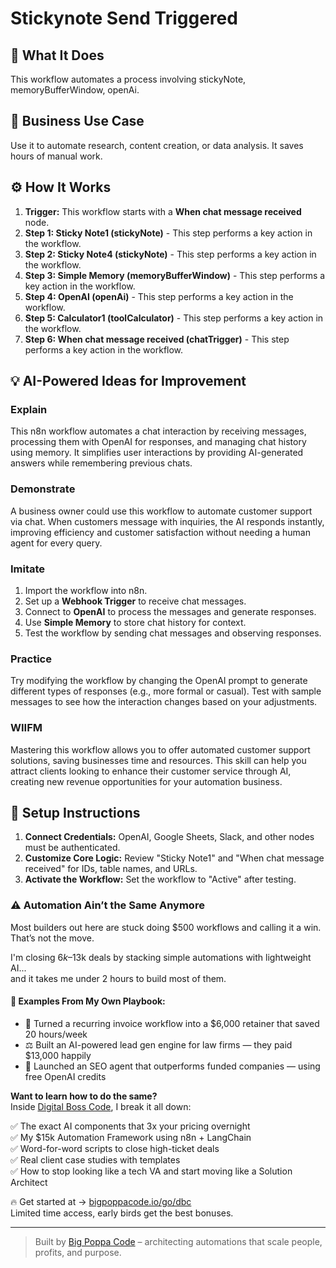 # Stickynote Send Triggered

## 🚀 What It Does
This workflow automates a process involving stickyNote, memoryBufferWindow, openAi.

## 💼 Business Use Case
Use it to automate research, content creation, or data analysis. It saves hours of manual work.

## ⚙️ How It Works
1.  **Trigger:** This workflow starts with a **When chat message received** node.
2. **Step 1: Sticky Note1 (stickyNote)** - This step performs a key action in the workflow.
3. **Step 2: Sticky Note4 (stickyNote)** - This step performs a key action in the workflow.
4. **Step 3: Simple Memory (memoryBufferWindow)** - This step performs a key action in the workflow.
5. **Step 4: OpenAI (openAi)** - This step performs a key action in the workflow.
6. **Step 5: Calculator1 (toolCalculator)** - This step performs a key action in the workflow.
7. **Step 6: When chat message received (chatTrigger)** - This step performs a key action in the workflow.

## 💡 AI-Powered Ideas for Improvement
### Explain
This n8n workflow automates a chat interaction by receiving messages, processing them with OpenAI for responses, and managing chat history using memory. It simplifies user interactions by providing AI-generated answers while remembering previous chats.

### Demonstrate
A business owner could use this workflow to automate customer support via chat. When customers message with inquiries, the AI responds instantly, improving efficiency and customer satisfaction without needing a human agent for every query.

### Imitate
1. Import the workflow into n8n.
2. Set up a **Webhook Trigger** to receive chat messages.
3. Connect to **OpenAI** to process the messages and generate responses.
4. Use **Simple Memory** to store chat history for context.
5. Test the workflow by sending chat messages and observing responses.

### Practice
Try modifying the workflow by changing the OpenAI prompt to generate different types of responses (e.g., more formal or casual). Test with sample messages to see how the interaction changes based on your adjustments.

### WIIFM
Mastering this workflow allows you to offer automated customer support solutions, saving businesses time and resources. This skill can help you attract clients looking to enhance their customer service through AI, creating new revenue opportunities for your automation business.

## 🔧 Setup Instructions
1. **Connect Credentials:** OpenAI, Google Sheets, Slack, and other nodes must be authenticated.
2. **Customize Core Logic:** Review "Sticky Note1" and "When chat message received" for IDs, table names, and URLs.
3. **Activate the Workflow:** Set the workflow to "Active" after testing.

### ⚠️ Automation Ain’t the Same Anymore

Most builders out here are stuck doing $500 workflows and calling it a win.  
That’s not the move.  

I'm closing $6k–$13k deals by stacking simple automations with lightweight AI...  
and it takes me under 2 hours to build most of them.

#### 🧠 Examples From My Own Playbook:
- 🔁 Turned a recurring invoice workflow into a $6,000 retainer that saved 20 hours/week  
- ⚖️ Built an AI-powered lead gen engine for law firms — they paid $13,000 happily  
- 🚀 Launched an SEO agent that outperforms funded companies — using free OpenAI credits  

**Want to learn how to do the same?**  
Inside [Digital Boss Code](https://bigpoppacode.io/go/dbc), I break it all down:

✅ The exact AI components that 3x your pricing overnight  
✅ My $15k Automation Framework using n8n + LangChain  
✅ Word-for-word scripts to close high-ticket deals  
✅ Real client case studies with templates  
✅ How to stop looking like a tech VA and start moving like a Solution Architect  

🔥 Get started at → [bigpoppacode.io/go/dbc](https://bigpoppacode.io/go/dbc)  
Limited time access, early birds get the best bonuses.

---
> Built by [Big Poppa Code](https://bigpoppacode.io) – architecting automations that scale people, profits, and purpose.
